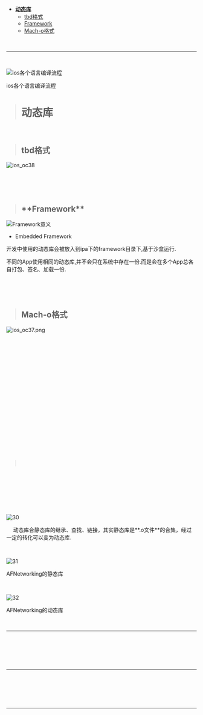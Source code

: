 > <h2 id=''></h2>
- [**动态库**](#动态库)
	- [tbd格式](#tbd格式)
	- [Framework](#Framework)
	- [Mach-o格式](#Mach-o格式)




<br/>

***
<br/>


![ios各个语言编译流程](https://raw.githubusercontent.com/harleyGit/StudyNotes/master/Pictures/ios_oc29.png)

ios各个语言编译流程


> <h1 id='动态库'>动态库</h1>


<br/>



> <h2 id='tbd格式'>tbd格式</h2>

![ios_oc38](https://raw.githubusercontent.com/harleyGit/StudyNotes/master/Pictures/ios_oc38.png)


<br/>
<br/>
<br/>

> <h2 id='Framewor'>**Framework**</h2>

![Framework意义](https://raw.githubusercontent.com/harleyGit/StudyNotes/master/Pictures/ios_oc25.png)

- Embedded Framework

开发中使用的动态库会被放入到ipa下的framework目录下,基于沙盒运行.

不同的App使用相同的动态库,并不会只在系统中存在一份.而是会在多个App总各自打包、签名、加载一份.



<br/>
<br/>
<br/>

> <h2 id='Mach-o格式'>Mach-o格式</h2>


![ios_oc37.png](https://raw.githubusercontent.com/harleyGit/StudyNotes/master/Pictures/ios_oc37.png)


<br/>
<br/>
<br/>

> <h2 id=''></h2>


<br/>
<br/>
<br/>

> <h2 id=''></h2>


<br/>
<br/>
<br/>

> <h2 id=''></h2>


<br/>
<br/>
<br/>

> <h2 id=''></h2><br/>



<br/>
<br/>
<br/>

> <h2 id=''></h2>

<br/>

![30](https://raw.githubusercontent.com/harleyGit/StudyNotes/master/Pictures/ios_oc30.png)

&emsp; 动态库合静态库的继承、查找、链接，其实静态库是**.o文件**的合集，经过一定的转化可以变为动态库.


<br/>

![31](https://raw.githubusercontent.com/harleyGit/StudyNotes/master/Pictures/ios_oc31.png)

AFNetworking的静态库


<br/>


![32](https://raw.githubusercontent.com/harleyGit/StudyNotes/master/Pictures/ios_oc32.png)

AFNetworking的动态库





<br/>

***
<br/>


> <h1 id=''></h1>





<br/>

***
<br/>


> <h1 id=''></h1>




<br/>

***
<br/>


> <h1 id=''></h1>